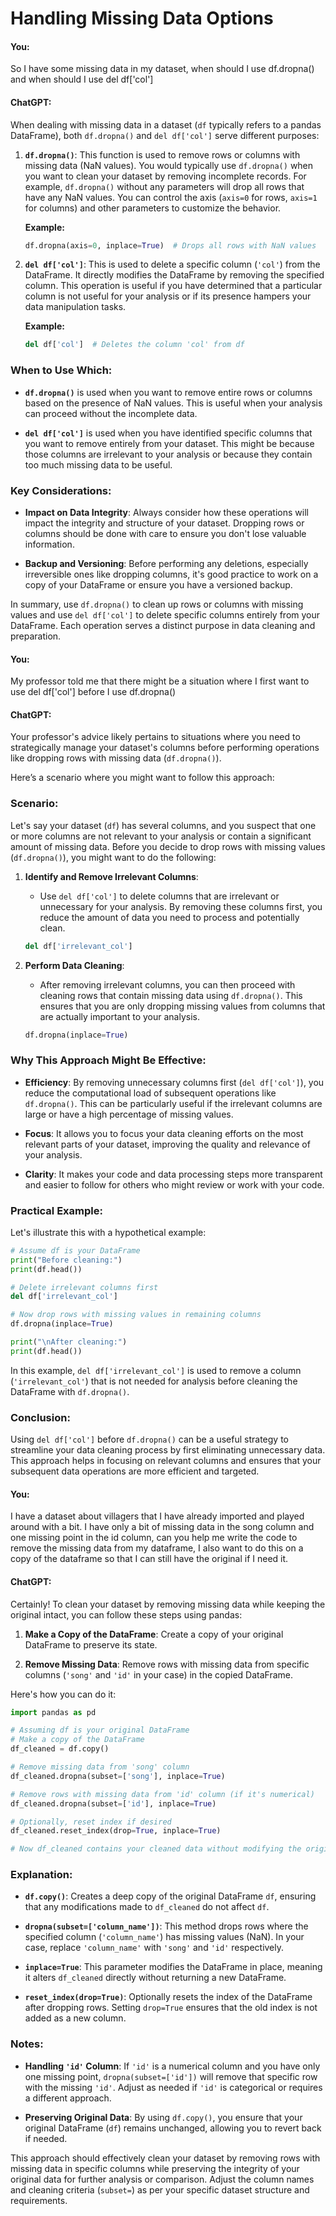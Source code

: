 # Handling Missing Data Options

#### You:
So I have some missing data in my dataset, when should I use df.dropna() and when should I use del df['col']

#### ChatGPT:
When dealing with missing data in a dataset (`df` typically refers to a pandas DataFrame), both `df.dropna()` and `del df['col']` serve different purposes:

1. **`df.dropna()`**: This function is used to remove rows or columns with missing data (NaN values). You would typically use `df.dropna()` when you want to clean your dataset by removing incomplete records. For example, `df.dropna()` without any parameters will drop all rows that have any NaN values. You can control the axis (`axis=0` for rows, `axis=1` for columns) and other parameters to customize the behavior.

   **Example:**

   ```python
   df.dropna(axis=0, inplace=True)  # Drops all rows with NaN values
   ```

2. **`del df['col']`**: This is used to delete a specific column (`'col'`) from the DataFrame. It directly modifies the DataFrame by removing the specified column. This operation is useful if you have determined that a particular column is not useful for your analysis or if its presence hampers your data manipulation tasks.

   **Example:**

   ```python
   del df['col']  # Deletes the column 'col' from df
   ```

### When to Use Which:

- **`df.dropna()`** is used when you want to remove entire rows or columns based on the presence of NaN values. This is useful when your analysis can proceed without the incomplete data.

- **`del df['col']`** is used when you have identified specific columns that you want to remove entirely from your dataset. This might be because those columns are irrelevant to your analysis or because they contain too much missing data to be useful.

### Key Considerations:

- **Impact on Data Integrity**: Always consider how these operations will impact the integrity and structure of your dataset. Dropping rows or columns should be done with care to ensure you don't lose valuable information.

- **Backup and Versioning**: Before performing any deletions, especially irreversible ones like dropping columns, it's good practice to work on a copy of your DataFrame or ensure you have a versioned backup.

In summary, use `df.dropna()` to clean up rows or columns with missing values and use `del df['col']` to delete specific columns entirely from your DataFrame. Each operation serves a distinct purpose in data cleaning and preparation.


#### You:
My professor told me that there might be a situation where I first want to use del df['col'] before I use df.dropna()

#### ChatGPT:
Your professor's advice likely pertains to situations where you need to strategically manage your dataset's columns before performing operations like dropping rows with missing data (`df.dropna()`).

Here’s a scenario where you might want to follow this approach:

### Scenario:

Let's say your dataset (`df`) has several columns, and you suspect that one or more columns are not relevant to your analysis or contain a significant amount of missing data. Before you decide to drop rows with missing values (`df.dropna()`), you might want to do the following:

1. **Identify and Remove Irrelevant Columns**:

   - Use `del df['col']` to delete columns that are irrelevant or unnecessary for your analysis. By removing these columns first, you reduce the amount of data you need to process and potentially clean.

   ```python
   del df['irrelevant_col']
   ```

2. **Perform Data Cleaning**:

   - After removing irrelevant columns, you can then proceed with cleaning rows that contain missing data using `df.dropna()`. This ensures that you are only dropping missing values from columns that are actually important to your analysis.

   ```python
   df.dropna(inplace=True)
   ```

### Why This Approach Might Be Effective:

- **Efficiency**: By removing unnecessary columns first (`del df['col']`), you reduce the computational load of subsequent operations like `df.dropna()`. This can be particularly useful if the irrelevant columns are large or have a high percentage of missing values.

- **Focus**: It allows you to focus your data cleaning efforts on the most relevant parts of your dataset, improving the quality and relevance of your analysis.

- **Clarity**: It makes your code and data processing steps more transparent and easier to follow for others who might review or work with your code.

### Practical Example:

Let's illustrate this with a hypothetical example:

```python
# Assume df is your DataFrame
print("Before cleaning:")
print(df.head())

# Delete irrelevant columns first
del df['irrelevant_col']

# Now drop rows with missing values in remaining columns
df.dropna(inplace=True)

print("\nAfter cleaning:")
print(df.head())
```

In this example, `del df['irrelevant_col']` is used to remove a column (`'irrelevant_col'`) that is not needed for analysis before cleaning the DataFrame with `df.dropna()`.

### Conclusion:

Using `del df['col']` before `df.dropna()` can be a useful strategy to streamline your data cleaning process by first eliminating unnecessary data. This approach helps in focusing on relevant columns and ensures that your subsequent data operations are more efficient and targeted.


#### You:
I have a dataset about villagers that I have already imported and played around with a bit. I have only a bit of missing data in the song column and one missing point in the id column, can you help me write the code to remove the missing data from my dataframe, I also want to do this on a copy of the dataframe so that I can still have the original if I need it.

#### ChatGPT:
Certainly! To clean your dataset by removing missing data while keeping the original intact, you can follow these steps using pandas:

1. **Make a Copy of the DataFrame**: Create a copy of your original DataFrame to preserve its state.

2. **Remove Missing Data**: Remove rows with missing data from specific columns (`'song'` and `'id'` in your case) in the copied DataFrame.

Here's how you can do it:

```python
import pandas as pd

# Assuming df is your original DataFrame
# Make a copy of the DataFrame
df_cleaned = df.copy()

# Remove missing data from 'song' column
df_cleaned.dropna(subset=['song'], inplace=True)

# Remove rows with missing data from 'id' column (if it's numerical)
df_cleaned.dropna(subset=['id'], inplace=True)

# Optionally, reset index if desired
df_cleaned.reset_index(drop=True, inplace=True)

# Now df_cleaned contains your cleaned data without modifying the original df
```

### Explanation:

- **`df.copy()`**: Creates a deep copy of the original DataFrame `df`, ensuring that any modifications made to `df_cleaned` do not affect `df`.

- **`dropna(subset=['column_name'])`**: This method drops rows where the specified column (`'column_name'`) has missing values (NaN). In your case, replace `'column_name'` with `'song'` and `'id'` respectively.

- **`inplace=True`**: This parameter modifies the DataFrame in place, meaning it alters `df_cleaned` directly without returning a new DataFrame.

- **`reset_index(drop=True)`**: Optionally resets the index of the DataFrame after dropping rows. Setting `drop=True` ensures that the old index is not added as a new column.

### Notes:

- **Handling `'id'` Column**: If `'id'` is a numerical column and you have only one missing point, `dropna(subset=['id'])` will remove that specific row with the missing `'id'`. Adjust as needed if `'id'` is categorical or requires a different approach.

- **Preserving Original Data**: By using `df.copy()`, you ensure that your original DataFrame (`df`) remains unchanged, allowing you to revert back if needed.

This approach should effectively clean your dataset by removing rows with missing data in specific columns while preserving the integrity of your original data for further analysis or comparison. Adjust the column names and cleaning criteria (`subset=`) as per your specific dataset structure and requirements.
